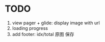 # TODO
1. view pager + glide: display image with url
2. loading progress
3. add footer: 
     idx/total  原图  保存